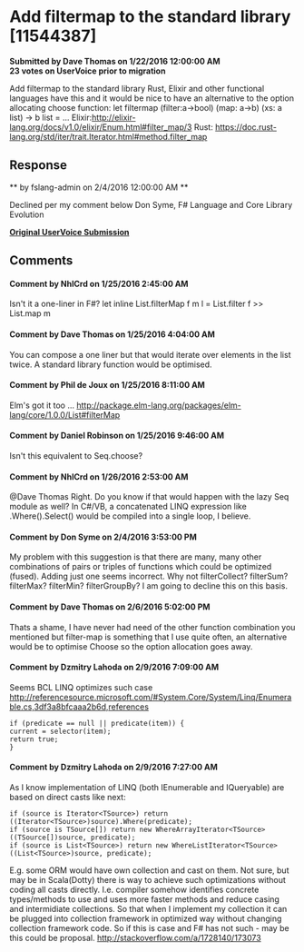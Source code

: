 # Add filtermap to the standard library [11544387] #

**Submitted by Dave Thomas on 1/22/2016 12:00:00 AM**  
**23 votes on UserVoice prior to migration**  

Add filtermap to the standard library
Rust, Elixir and other functional languages have this and it would be nice to have an alternative to the option allocating choose function:
let filtermap (filter:a->bool) (map: a->b) (xs: a list) -> b list = ...
Elixir:http://elixir-lang.org/docs/v1.0/elixir/Enum.html#filter_map/3
Rust: https://doc.rust-lang.org/std/iter/trait.Iterator.html#method.filter_map



## Response ##
** by fslang-admin on 2/4/2016 12:00:00 AM **

Declined per my comment below
Don Syme, F# Language and Core Library Evolution


**[Original UserVoice Submission](https://fslang.uservoice.com/forums/245727-f-language/suggestions/11544387)**


## Comments ##


#### Comment by NhlCrd on 1/25/2016 2:45:00 AM ####
Isn't it a one-liner in F#?
let inline List.filterMap f m l = List.filter f >> List.map m


#### Comment by Dave Thomas on 1/25/2016 4:04:00 AM ####
You can compose a one liner but that would iterate over elements in the list twice. A standard library function would be optimised.


#### Comment by Phil de Joux on 1/25/2016 8:11:00 AM ####
Elm's got it too ...
http://package.elm-lang.org/packages/elm-lang/core/1.0.0/List#filterMap


#### Comment by Daniel Robinson on 1/25/2016 9:46:00 AM ####
Isn't this equivalent to Seq.choose?


#### Comment by NhlCrd on 1/26/2016 2:53:00 AM ####
@Dave Thomas
Right. Do you know if that would happen with the lazy Seq module as well? In C#/VB, a concatenated LINQ expression like .Where().Select() would be compiled into a single loop, I believe.


#### Comment by Don Syme on 2/4/2016 3:53:00 PM ####
My problem with this suggestion is that there are many, many other combinations of pairs or triples of functions which could be optimized (fused). Adding just one seems incorrect. Why not filterCollect? filterSum? filterMax? filterMin? filterGroupBy?
I am going to decline this on this basis.


#### Comment by Dave Thomas on 2/6/2016 5:02:00 PM ####
Thats a shame, I have never had need of the other function combination you mentioned but filter-map is something that I use quite often, an alternative would be to optimise Choose so the option allocation goes away.


#### Comment by Dzmitry Lahoda on 2/9/2016 7:09:00 AM ####
Seems BCL LINQ optimizes such case http://referencesource.microsoft.com/#System.Core/System/Linq/Enumerable.cs,3df3a8bfcaaa2b6d,references
```
if (predicate == null || predicate(item)) {
current = selector(item);
return true;
}
```


#### Comment by Dzmitry Lahoda on 2/9/2016 7:27:00 AM ####
As I know implementation of LINQ (both IEnumerable and IQueryable) are based on direct casts like next:
```
if (source is Iterator<TSource>) return ((Iterator<TSource>)source).Where(predicate);
if (source is TSource[]) return new WhereArrayIterator<TSource>((TSource[])source, predicate);
if (source is List<TSource>) return new WhereListIterator<TSource>((List<TSource>)source, predicate);
```
E.g. some ORM would have own collection and cast on them.
Not sure, but may be in Scala(Dotty) there is way to achieve such optimizations without coding all casts directly. I.e. compiler somehow identifies concrete types/methods to use and uses more faster methods and reduce casing and intermidiate collections. So that when I implement my collection it can be plugged into collection framework in optimized way without changing collection framework code.
So if this is case and F# has not such - may be this could be proposal.
http://stackoverflow.com/a/1728140/173073

